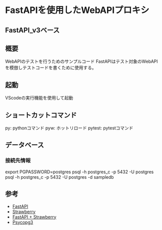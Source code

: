 # FastAPIを使用したWebAPIプロキシ

## FastAPI_v3ベース

## 概要
WebAPIのテストを行うためのサンプルコード
FastAPIはテスト対象のWebAPIを模倣しテストコードを書くために使用する。

## 起動
VScodeの実行機能を使用して起動

## ショートカットコマンド
py: pythonコマンド
pyw: ホットリロード
pytest: pytestコマンド

## データベース
### 接続先情報
export PGPASSWORD=postgres
psql -h postgres_c -p 5432 -U postgres
psql -h postgres_c -p 5432 -U postgres -d sampledb

## 参考

- [FastAPI](https://fastapi.tiangolo.com/)
- [Strawberry](https://strawberry.rocks)
- [FastAPI + Strawberry](https://fastapi.tiangolo.com/how-to/graphql/)
- [Psycopg3](https://www.psycopg.org/)
